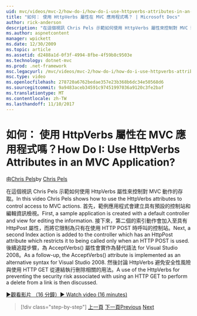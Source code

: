 ```yaml
---
uid: mvc/videos/mvc-2/how-do-i/how-do-i-use-httpverbs-attributes-in-an-mvc-application
title: "如何： 使用 HttpVerbs 屬性在 MVC 應用程式嗎？ | Microsoft Docs"
author: rick-anderson
description: "在這個視訊 Chris Pels 示範如何使用 HttpVerbs 屬性來控制對 MVC 動作的存取。 首先，範例應用程式會建立具有預設 co..."
ms.author: aspnetcontent
manager: wpickett
ms.date: 12/30/2009
ms.topic: article
ms.assetid: d2488a1d-0f3f-4994-8fbe-4f59b8c9503e
ms.technology: dotnet-mvc
ms.prod: .net-framework
msc.legacyurl: /mvc/videos/mvc-2/how-do-i/how-do-i-use-httpverbs-attributes-in-an-mvc-application
msc.type: video
ms.openlocfilehash: 278720a6762bedae357e23b368b6dc34e50568d6
ms.sourcegitcommit: 9a9483aceb34591c97451997036a9120c3fe2baf
ms.translationtype: MT
ms.contentlocale: zh-TW
ms.lasthandoff: 11/10/2017
---
```

<a name="how-do-i-use-httpverbs-attributes-in-an-mvc-application"></a><span data-ttu-id="ffdfd-105">如何： 使用 HttpVerbs 屬性在 MVC 應用程式嗎？</span><span class="sxs-lookup"><span data-stu-id="ffdfd-105">How Do I: Use HttpVerbs Attributes in an MVC Application?</span></span>
====================
<span data-ttu-id="ffdfd-106">由[Chris Pels](https://twitter.com/chrispels)</span><span class="sxs-lookup"><span data-stu-id="ffdfd-106">by [Chris Pels](https://twitter.com/chrispels)</span></span>

<span data-ttu-id="ffdfd-107">在這個視訊 Chris Pels 示範如何使用 HttpVerbs 屬性來控制對 MVC 動作的存取。</span><span class="sxs-lookup"><span data-stu-id="ffdfd-107">In this video Chris Pels shows how to use the HttpVerbs attributes to control access to MVC actions.</span></span> <span data-ttu-id="ffdfd-108">首先，範例應用程式會建立具有預設的控制站和編輯資訊檢視。</span><span class="sxs-lookup"><span data-stu-id="ffdfd-108">First, a sample application is created with a default controller and view for editing the information.</span></span> <span data-ttu-id="ffdfd-109">接下來，第二個的索引動作會加入至具有 HttpPost 屬性，而將它限制為只有在使用 HTTP POST 時呼叫的控制站。</span><span class="sxs-lookup"><span data-stu-id="ffdfd-109">Next, a second Index action is added to the controller which has an HttpPost attribute which restricts it to being called only when an HTTP POST is used.</span></span> <span data-ttu-id="ffdfd-110">後續追蹤步驟，為 AcceptVerbs() 屬性會實作為替代語法 for Visual Studio 2008。</span><span class="sxs-lookup"><span data-stu-id="ffdfd-110">As a follow-up, the AcceptVerbs() attribute is implemented as an alternative syntax for Visual Studio 2008.</span></span> <span data-ttu-id="ffdfd-111">然後討論 HttpVerbs 避免安全性風險與使用 HTTP GET 從連結執行刪除相關的用法。</span><span class="sxs-lookup"><span data-stu-id="ffdfd-111">A use of the HttpVerbs for preventing the security risk associated with using an HTTP GET to perform a delete from a link is then discussed.</span></span>

[<span data-ttu-id="ffdfd-112">&#9654;觀看影片 （16 分鐘）</span><span class="sxs-lookup"><span data-stu-id="ffdfd-112">&#9654; Watch video (16 minutes)</span></span>](https://channel9.msdn.com/Blogs/ASP-NET-Site-Videos/how-do-i-use-httpverbs-attributes-in-an-mvc-application)

>[!div class="step-by-step"]
<span data-ttu-id="ffdfd-113">[上一頁](how-do-i-work-with-model-binders-in-an-mvc-application.md)
[下一頁](mvc2-html-encoding.md)</span><span class="sxs-lookup"><span data-stu-id="ffdfd-113">[Previous](how-do-i-work-with-model-binders-in-an-mvc-application.md)
[Next](mvc2-html-encoding.md)</span></span>
